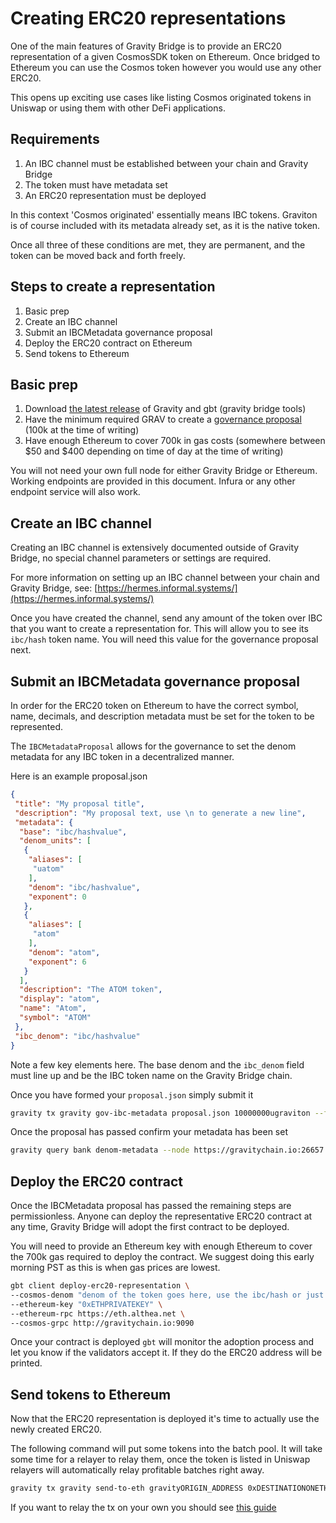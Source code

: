 # Creating ERC20 representations

One of the main features of Gravity Bridge is to provide an ERC20 representation of a given CosmosSDK token on Ethereum. Once bridged to Ethereum you can use the Cosmos token however you would use any other ERC20.

This opens up exciting use cases like listing Cosmos originated tokens in Uniswap or using them with other DeFi applications.

## Requirements

1. An IBC channel must be established between your chain and Gravity Bridge
1. The token must have metadata set
1. An ERC20 representation must be deployed

In this context 'Cosmos originated' essentially means IBC tokens. Graviton is of course included with its metadata already set, as it is the native token.

Once all three of these conditions are met, they are permanent, and the token can be moved back and forth freely.

## Steps to create a representation

1. Basic prep
1. Create an IBC channel
1. Submit an IBCMetadata governance proposal
1. Deploy the ERC20 contract on Ethereum
1. Send tokens to Ethereum

## Basic prep

1. Download [the latest release](https://github.com/Gravity-Bridge/Gravity-Bridge/releases) of Gravity and gbt (gravity bridge tools)
1. Have the minimum required GRAV to create a [governance proposal](https://www.mintscan.io/gravity-bridge/proposals) (100k at the time of writing)
1. Have enough Ethereum to cover 700k in gas costs (somewhere between $50 and $400 depending on time of day at the time of writing)

You will not need your own full node for either Gravity Bridge or Ethereum. Working endpoints are provided in this document. Infura or any other endpoint service will also work.

## Create an IBC channel

Creating an IBC channel is extensively documented outside of Gravity Bridge, no special channel parameters or settings are required.

For more information on setting up an IBC channel between your chain and Gravity Bridge, see: [https://hermes.informal.systems/](https://hermes.informal.systems/)

Once you have created the channel, send any amount of the token over IBC that you want to create a representation for. This will allow you to see its `ibc/hash` token name. You will need this value for the governance proposal next.

## Submit an IBCMetadata governance proposal

In order for the ERC20 token on Ethereum to have the correct symbol, name, decimals, and description metadata must be set for the token to be represented.

The `IBCMetadataProposal` allows for the governance to set the denom metadata for any IBC token in a decentralized manner.

Here is an example proposal.json

```json
{
 "title": "My proposal title",
 "description": "My proposal text, use \n to generate a new line",
 "metadata": {
  "base": "ibc/hashvalue",
  "denom_units": [
   {
    "aliases": [
     "uatom"
    ],
    "denom": "ibc/hashvalue",
    "exponent": 0
   },
   {
    "aliases": [
     "atom"
    ],
    "denom": "atom",
    "exponent": 6
   }
  ],
  "description": "The ATOM token",
  "display": "atom",
  "name": "Atom",
  "symbol": "ATOM"
 },
 "ibc_denom": "ibc/hashvalue"
}
```

Note a few key elements here. The base denom and the `ibc_denom` field must line up and be the IBC token name on the Gravity Bridge chain.

Once you have formed your `proposal.json` simply submit it

```bash
gravity tx gravity gov-ibc-metadata proposal.json 10000000ugraviton --from <key_name> --chain-id gravity-bridge-3
```

Once the proposal has passed confirm your metadata has been set

```bash
gravity query bank denom-metadata --node https://gravitychain.io:26657
```

## Deploy the ERC20 contract

Once the IBCMetadata proposal has passed the remaining steps are permissionless. Anyone can deploy the representative ERC20 contract at any time, Gravity Bridge will adopt the first contract to be deployed.

You will need to provide an Ethereum key with enough Ethereum to cover the 700k gas required to deploy the contract. We suggest doing this early morning PST as this is when gas prices are lowest.

```bash
gbt client deploy-erc20-representation \
--cosmos-denom "denom of the token goes here, use the ibc/hash or just graviton" \
--ethereum-key "0xETHPRIVATEKEY" \
--ethereum-rpc https://eth.althea.net \
--cosmos-grpc http://gravitychain.io:9090
```

Once your contract is deployed `gbt` will monitor the adoption process and let you know if the validators accept it. If they do the ERC20 address will be printed.

## Send tokens to Ethereum

Now that the ERC20 representation is deployed it's time to actually use the newly created ERC20.

The following command will put some tokens into the batch pool. It will take some time for a relayer to relay them, once the token is listed in Uniswap relayers will automatically relay profitable batches right away.

```bash
gravity tx gravity send-to-eth gravityORIGIN_ADDRESS 0xDESTINATIONONETH 1000000ibc/hash 500ibc/hash 500ibc/hash --node https://gravitychain.io:26657 --fees 0ugraviton --chain-id gravity-bridge-3
```
If you want to relay the tx on your own you should see [this guide](https://github.com/Gravity-Bridge/Gravity-Docs/blob/main/docs/relaying.md#spot-relaying)
